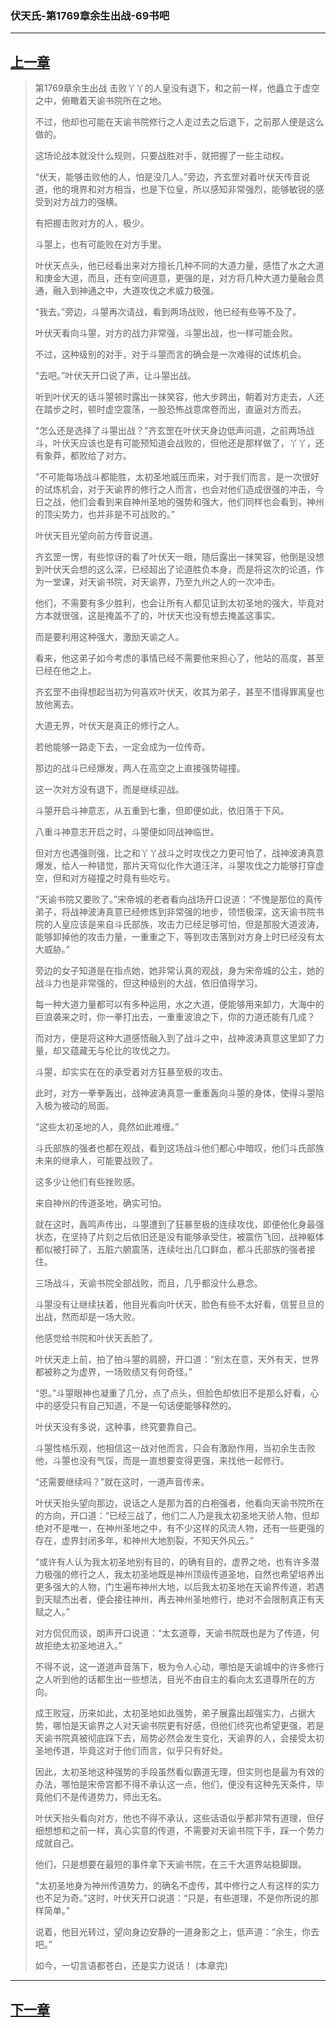 ### 伏天氏-第1769章余生出战-69书吧

--------
[上一章](./059951818e96b7a9bf0b85ce1ec62417.md)
--------


>
>
>
>第1769章余生出战
>击败丫丫的人皇没有退下，和之前一样，他矗立于虚空之中，俯瞰着天谕书院所在之地。
>
>不过，他却也可能在天谕书院修行之人走过去之后退下，之前那人便是这么做的。
>
>这场论战本就没什么规则，只要战胜对手，就把握了一些主动权。
>
>“伏天，能够击败他的人，怕是没几人。”旁边，齐玄罡对着叶伏天传音说道，他的境界和对方相当，也是下位皇，所以感知非常强烈，能够敏锐的感受到对方战力的强横。
>
>有把握击败对方的人，极少。
>
>斗曌上，也有可能败在对方手里。
>
>叶伏天点头，他已经看出来对方擅长几种不同的大道力量，感悟了水之大道和庚金大道，而且，还有空间道意，更强的是，对方将几种大道力量融会贯通，融入到神通之中，大道攻伐之术威力极强。
>
>“我去。”旁边，斗曌再次请战，看到两场战败，他已经有些等不及了。
>
>叶伏天看向斗曌，对方的战力非常强，斗曌出战，也一样可能会败。
>
>不过，这种级别的对手，对于斗曌而言的确会是一次难得的试炼机会。
>
>“去吧。”叶伏天开口说了声，让斗曌出战。
>
>听到叶伏天的话斗曌顿时露出一抹笑容，他大步跨出，朝着对方走去，人还在踏步之时，顿时虚空震荡，一股恐怖战意席卷而出，直逼对方而去。
>
>“怎么还是选择了斗曌出战？”齐玄罡在叶伏天身边低声问道，之前两场战斗，叶伏天应该也是有可能预知道会战败的，但他还是那样做了，丫丫，还有象莽，都败给了对方。
>
>“不可能每场战斗都能胜，太初圣地威压而来，对于我们而言，是一次很好的试炼机会，对于天谕界的修行之人而言，也会对他们造成很强的冲击，今日之战，他们会看到来自神州圣地的强势和强大，他们同样也会看到，神州的顶尖势力，也并非是不可战败的。”
>
>叶伏天目光望向前方传音说道。
>
>齐玄罡一愣，有些惊讶的看了叶伏天一眼，随后露出一抹笑容，他倒是没想到叶伏天会想的这么深，已经超出了论道胜负本身，而是将这次的论道，作为一堂课，对天谕书院，对天谕界，乃至九州之人的一次冲击。
>
>他们，不需要有多少胜利，也会让所有人都见证到太初圣地的强大，毕竟对方本就很强，这是掩盖不了的，叶伏天也没有想去掩盖这事实。
>
>而是要利用这种强大，激励天谕之人。
>
>看来，他这弟子如今考虑的事情已经不需要他来担心了，他站的高度，甚至已经在他之上。
>
>齐玄罡不由得想起当初为何喜欢叶伏天，收其为弟子，甚至不惜得罪离皇也放他离去。
>
>大道无界，叶伏天是真正的修行之人。
>
>若他能够一路走下去，一定会成为一位传奇。
>
>那边的战斗已经爆发，两人在高空之上直接强势碰撞。
>
>这一次对方没有退下，而是继续迎战。
>
>斗曌开启斗神意志，从五重到七重，但即便如此，依旧落于下风。
>
>八重斗神意志开启之时，斗曌便如同战神临世。
>
>但对方也遇强则强，比之和丫丫战斗之时攻伐之力更可怕了，战神波涛真意爆发，给人一种错觉，那片天穹似化作大道汪洋，斗曌攻伐之力能够打穿虚空，但和对方碰撞之时竟有些吃亏。
>
>“天谕书院又要败了。”宋帝城的老者看向战场开口说道：“不愧是那位的真传弟子，将战神波涛真意已经修炼到非常强的地步，领悟极深，这天谕书院书院的人皇应该是来自斗氏部族，攻击力已经足够可怕，但是那股大道波涛，能够卸掉他的攻击力量，一重重之下，等到攻击落到对方身上时已经没有太大威胁。”
>
>旁边的女子知道是在指点她，她非常认真的观战，身为宋帝城的公主，她的战斗力也是非常强的，但这种级别的大战，依旧值得学习。
>
>每一种大道力量都可以有多种运用，水之大道，便能够用来卸力，大海中的巨浪袭来之时，你一拳打出去，一重重波浪之下，你的力道还能有几成？
>
>而对方，便是将这种大道感悟融入到了战斗之中，战神波涛真意这里卸了力量，却又蕴藏无与伦比的攻伐之力。
>
>斗曌，却实实在在的承受着对方狂暴至极的攻击。
>
>此时，对方一拳拳轰出，战神波涛真意一重重轰向斗曌的身体，使得斗曌陷入极为被动的局面。
>
>“这些太初圣地的人，竟然如此难缠。”
>
>斗氏部族的强者也都在观战，看到这场战斗他们都心中暗叹，他们斗氏部族未来的继承人，可能要战败了。
>
>这多少让他们有些挫败感。
>
>来自神州的传道圣地，确实可怕。
>
>就在这时，轰鸣声传出，斗曌遭到了狂暴至极的连续攻伐，即便他化身最强状态，在坚持了片刻之后依旧还是没有能够承受住，被震伤飞回，战神躯体都似被打碎了，五脏六腑震荡，连续吐出几口鲜血，都斗氏部族的强者接住。
>
>三场战斗，天谕书院全部战败，而且，几乎都没什么悬念。
>
>斗曌没有让继续扶着，他目光看向叶伏天，脸色有些不太好看，信誓旦旦的出战，然而却是一场大败。
>
>他感觉给书院和叶伏天丢脸了。
>
>叶伏天走上前，拍了拍斗曌的肩膀，开口道：“别太在意，天外有天，世界都被称之为虚界，一场败绩又有何奇怪。”
>
>“恩。”斗曌眼神也凝重了几分，点了点头，但脸色却依旧不是那么好看，心中的感受只有自己知道，不是一句话便能够释然的。
>
>叶伏天没有多说，这种事，终究要靠自己。
>
>斗曌性格乐观，他相信这一战对他而言，只会有激励作用，当初余生击败他，斗曌也没有气馁，而是一直想要变得更强，来找他一起修行。
>
>“还需要继续吗？”就在这时，一道声音传来。
>
>叶伏天抬头望向那边，说话之人是那为首的白袍强者，他看向天谕书院所在的方向，开口道：“已经三战了，他们二人乃是我太初圣地天骄人物，但却绝对不是唯一，在神州圣地之中，有不少这样的风流人物，还有一些更强的存在，虚界封闭多年，和神州大地割裂，不知天外风云。”
>
>“或许有人认为我太初圣地别有目的，的确有目的，虚界之地，也有许多潜力极强的修行之人，我太初圣地既是神州顶级传道圣地，自然也希望培养出更多强大的人物，门生遍布神州大地，以后我太初圣地在天谕界传道，若遇到天赋杰出者，便会接往神州，再去神州圣地修行，绝对不会限制真正有天赋之人。”
>
>对方侃侃而谈，朗声开口说道：“太玄道尊，天谕书院既也是为了传道，何故拒绝太初圣地进入。”
>
>不得不说，这一道道声音落下，极为令人心动，哪怕是天谕城中的许多修行之人听到他的话都生出一些想法，目光不由自主的看向太玄道尊所在的方向。
>
>成王败寇，历来如此，太初圣地如此强势，弟子展露出超强实力，占据大势，哪怕是天谕界之人对天谕书院更有好感，但他们终究也希望更强，若是天谕书院真被彻底踩下去，局势必然会发生变化，天谕界的人，会接受太初圣地传道，毕竟这对于他们而言，似乎只有好处。
>
>因此，太初圣地这种强势的手段虽然看似霸道无理，但实则也是最为有效的办法，哪怕是宋帝宫都不得不承认这一点，他们，便没有这种先天条件，毕竟他们不是传道势力，师出无名。
>
>叶伏天抬头看向对方，他也不得不承认，这些话语似乎都非常有道理，但仔细想想和之前一样，真心实意的传道，不需要对天谕书院下手，踩一个势力成就自己。
>
>他们，只是想要在最短的事件拿下天谕书院，在三千大道界站稳脚跟。
>
>“太初圣地身为神州传道势力，的确名不虚传，其中修行之人有这样的实力也不足为奇。”这时，叶伏天开口说道：“只是，有些道理，不是你所说的那样简单。”
>
>说着，他目光转过，望向身边安静的一道身影之上，低声道：“余生，你去吧。”
>
>如今，一切言语都苍白，还是实力说话！
>(本章完)
>
>

--------
[下一章](./f3480fc879bee0592fa837f38cf91796.md)
--------
